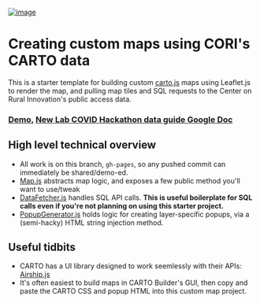 [![image](https://user-images.githubusercontent.com/6570507/80257078-fbd9d580-8634-11ea-90f7-9a9b59106d67.png)](https://ruralinnovation.github.io/carto-map-from-builder-export/)

# Creating custom maps using CORI's CARTO data
This is a starter template for building custom [carto.js](https://carto.com/developers/carto-js/) maps using Leaflet.js to render the map, and pulling map tiles and SQL requests to the Center on Rural Innovation's public access data.

### [Demo](https://ruralinnovation.github.io/carto-map-from-builder-export/), [New Lab COVID Hackathon data guide Google Doc](https://docs.google.com/document/d/1zag0ROjz_drCAlQV1SnMERxcrno1nCwCXc0hlCpPwSI/edit?usp=sharing)

## High level technical overview
- All work is on this branch, `gh-pages`, so any pushed commit can immediately be shared/demo-ed.
- [Map.js](https://github.com/ruralinnovation/carto-map-from-builder-export/blob/gh-pages/Map.js) abstracts map logic, and exposes a few public method you'll want to use/tweak
- [DataFetcher.js](https://github.com/ruralinnovation/carto-map-from-builder-export/blob/gh-pages/DataFetcher.js) handles SQL API calls. **This is useful boilerplate for SQL calls even if you're not planning on using this starter project.**
- [PopupGenerator.js](https://github.com/ruralinnovation/carto-map-from-builder-export/blob/gh-pages/PopupGenerator.js) holds logic for creating layer-specific popups, via a (semi-hacky) HTML string injection method.

## Useful tidbits
- CARTO has a UI library designed to work seemlessly with their APIs: [Airship.js](https://carto.com/developers/airship/)
- It's often easiest to build maps in CARTO Builder's GUI, then copy and paste the CARTO CSS and popup HTML into this custom map project.
